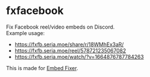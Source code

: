 # fxfacebook

Fix Facebook reel/video embeds on Discord.  
Example usage:

- <https://fxfb.seria.moe/share/r/18WMhEx3aR/>
- <https://fxfb.seria.moe/reel/578721235067082>
- <https://fxfb.seria.moe/watch/?v=1664876787784263>

This is made for [Embed Fixer](https://github.com/seriaati/embed-fixer).
